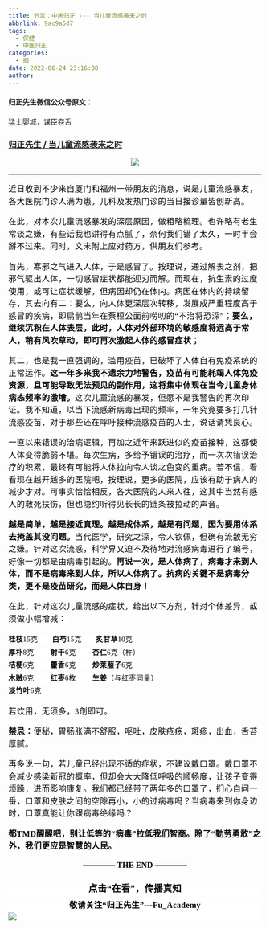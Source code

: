 ```yaml
---
title: 分享：中医归正 --- 当儿童流感袭来之时
abbrlink: 9ac9a5d7
tags:
  - 保健
  - 中医归正
categories:
  - 摘
date: 2022-06-24 23:16:08
author:
---
```


#### 归正先生微信公众号原文：

猛士婴城，谋臣卷舌

<!-- more -->

###  [归正先生 / 当儿童流感袭来之时](https://mp.weixin.qq.com/s/ZNxh7yVA6Z_3eg7eLCzF8w "跳转至原文")



<div class="rich_media_content ">
                    <section style="text-align: center;margin-bottom: 16px;"><img class="rich_pages wxw-img" data-galleryid="" data-ratio="0.5" data-s="300,640" data-type="png" data-w="1142" style="height: auto !important;" src="https://mmbiz.qpic.cn/mmbiz_png/zjaJCl7DLpXr4MSJRibNg0lFMnSrGiaS7W0oTPTxf4BOdmicPibN7WDo0icicvQvxrzUyI8tEIPlOwLg5OmhLMicpibZ7A/640?wx_fmt=png"  /></section><hr style="border-style: solid;border-width: 1px 0 0;border-color: rgba(0,0,0,0.1);-webkit-transform-origin: 0 0;-webkit-transform: scale(1, 0.5);transform-origin: 0 0;transform: scale(1, 0.5);"  /><section style="margin-bottom: 16px;margin-top: 16px;line-height: 1.75em;"><span style="margin: 0px;padding: 0px;outline: 0px;max-width: 100%;box-sizing: border-box !important;overflow-wrap: break-word !important;font-style: normal;font-variant-ligatures: normal;font-variant-caps: normal;font-weight: 400;letter-spacing: 0.544px;orphans: 2;text-indent: 0px;text-transform: none;widows: 2;word-spacing: 0px;-webkit-text-stroke-width: 0px;text-decoration-thickness: initial;text-decoration-style: initial;text-decoration-color: initial;background-color: rgb(255, 255, 255);color: rgb(0, 0, 0);font-family: 仿宋;font-size: 16px;text-align: left;visibility: visible;">近日收到不少来自厦门和福州一带朋友的消息，说是儿童流感暴发，各大医院门诊人满为患，儿科及发热门诊的当日接诊量皆创新高。</span></section><section style="margin-top: 16px;margin-bottom: 16px;line-height: 1.75em;"><span style="margin: 0px;padding: 0px;outline: 0px;max-width: 100%;box-sizing: border-box !important;overflow-wrap: break-word !important;font-style: normal;font-variant-ligatures: normal;font-variant-caps: normal;font-weight: 400;letter-spacing: 0.544px;orphans: 2;text-indent: 0px;text-transform: none;widows: 2;word-spacing: 0px;-webkit-text-stroke-width: 0px;text-decoration-thickness: initial;text-decoration-style: initial;text-decoration-color: initial;background-color: rgb(255, 255, 255);color: rgb(0, 0, 0);font-family: 仿宋;font-size: 16px;text-align: left;visibility: visible;">在此，对本次儿童流感暴发的深层原因，做粗略梳理。也许略有老生常谈之嫌，有些话我也讲得有点腻了，奈何我们错了太久，一时半会掰不过来。同时，文末附上应对药方，供朋友们参考。</span></section><section style="margin-top: 16px;margin-bottom: 16px;line-height: 1.75em;"><span style="margin: 0px;padding: 0px;outline: 0px;max-width: 100%;box-sizing: border-box !important;overflow-wrap: break-word !important;font-style: normal;font-variant-ligatures: normal;font-variant-caps: normal;font-weight: 400;letter-spacing: 0.544px;orphans: 2;text-indent: 0px;text-transform: none;widows: 2;word-spacing: 0px;-webkit-text-stroke-width: 0px;text-decoration-thickness: initial;text-decoration-style: initial;text-decoration-color: initial;background-color: rgb(255, 255, 255);color: rgb(0, 0, 0);font-family: 仿宋;font-size: 16px;text-align: left;visibility: visible;">首先，寒邪之气进入人体，于是感冒了。按理说，通过解表之剂，把邪气驱出人体，一切感冒症状都能迎刃而解。而现在，抗生素的过度使用，或可让症状缓解，但病因却仍在体内。病因在体内的持续留存，其去向有二：要么，向人体更深层次转移，发展成严重程度高于感冒的疾病，即扁鹊当年在蔡桓公面前唠叨的“不治将恐深”；<strong style="margin: 0px;padding: 0px;color: rgb(0, 0, 0);font-family: 仿宋;font-size: 16px;font-style: normal;font-variant-ligatures: normal;font-variant-caps: normal;letter-spacing: 0.544px;orphans: 2;text-align: justify;text-indent: 0px;text-transform: none;white-space: normal;widows: 2;word-spacing: 0px;-webkit-text-stroke-width: 0px;background-color: rgb(255, 255, 255);text-decoration-thickness: initial;text-decoration-style: initial;text-decoration-color: initial;">要么，继续沉积在人体表层，此时，人体对外部环境的敏感度将远高于常人，稍有风吹草动，即可再次激起人体的感冒症状；</strong></span></section><section style="margin-top: 16px;margin-bottom: 16px;line-height: 1.75em;"><span style="margin: 0px;padding: 0px;outline: 0px;max-width: 100%;box-sizing: border-box !important;overflow-wrap: break-word !important;font-style: normal;font-variant-ligatures: normal;font-variant-caps: normal;font-weight: 400;letter-spacing: 0.544px;orphans: 2;text-indent: 0px;text-transform: none;widows: 2;word-spacing: 0px;-webkit-text-stroke-width: 0px;text-decoration-thickness: initial;text-decoration-style: initial;text-decoration-color: initial;background-color: rgb(255, 255, 255);color: rgb(0, 0, 0);font-family: 仿宋;font-size: 16px;text-align: left;visibility: visible;">其二，也是我一直强调的，滥用疫苗，已破坏了人体自有免疫系统的正常运作。<strong style="margin: 0px;padding: 0px;color: rgb(0, 0, 0);font-family: 仿宋;font-size: 16px;font-style: normal;font-variant-ligatures: normal;font-variant-caps: normal;letter-spacing: 0.544px;orphans: 2;text-align: justify;text-indent: 0px;text-transform: none;white-space: normal;widows: 2;word-spacing: 0px;-webkit-text-stroke-width: 0px;background-color: rgb(255, 255, 255);text-decoration-thickness: initial;text-decoration-style: initial;text-decoration-color: initial;">这一年多来我不遗余力地警告，疫苗有可能耗竭人体免疫资源，且可能导致无法预见的副作用，这将集中体现在当今儿童身体病态频率的激增。</strong>这次儿童流感的暴发，但愿不是我警告的再次印证。<strong style="margin: 0px;padding: 0px;color: rgb(0, 0, 0);font-family: 仿宋;font-size: 16px;font-style: normal;font-variant-ligatures: normal;font-variant-caps: normal;letter-spacing: 0.544px;orphans: 2;text-align: justify;text-indent: 0px;text-transform: none;white-space: normal;widows: 2;word-spacing: 0px;-webkit-text-stroke-width: 0px;background-color: rgb(255, 255, 255);text-decoration-thickness: initial;text-decoration-style: initial;text-decoration-color: initial;"></strong>我不知道，以当下流感新病毒出现的频率，一年究竟要多打几针流感疫苗，对于那些还在呼吁接种流感疫苗的人士，说话请凭良心。</span></section><section style="margin-top: 16px;margin-bottom: 16px;line-height: 1.75em;"><span style="margin: 0px;padding: 0px;outline: 0px;max-width: 100%;box-sizing: border-box !important;overflow-wrap: break-word !important;font-style: normal;font-variant-ligatures: normal;font-variant-caps: normal;font-weight: 400;letter-spacing: 0.544px;orphans: 2;text-indent: 0px;text-transform: none;widows: 2;word-spacing: 0px;-webkit-text-stroke-width: 0px;text-decoration-thickness: initial;text-decoration-style: initial;text-decoration-color: initial;background-color: rgb(255, 255, 255);color: rgb(0, 0, 0);font-family: 仿宋;font-size: 16px;text-align: left;visibility: visible;">一直以来错误的治病逻辑，再加之近年来跃进似的疫苗接种，这都使人体变得脆弱不堪。每次生病，多给予错误的治疗，而一次次错误治疗的积累，最终有可能将人体拉向令人谈之色变的重病。若不信，看看现在越开越多的医院吧，按理说，更多的医院，应该有助于病人的减少才对。可事实恰恰相反，各大医院的人来人往，这其中当然有感人的救死扶伤，但也隐约听得见长长的链条被拉动的声音。</span></section><section style="margin-top: 16px;margin-bottom: 16px;line-height: 1.75em;"><strong><span style="margin: 0px;padding: 0px;outline: 0px;max-width: 100%;box-sizing: border-box !important;overflow-wrap: break-word !important;font-style: normal;font-variant-ligatures: normal;font-variant-caps: normal;font-weight: 400;letter-spacing: 0.544px;orphans: 2;text-indent: 0px;text-transform: none;widows: 2;word-spacing: 0px;-webkit-text-stroke-width: 0px;text-decoration-thickness: initial;text-decoration-style: initial;text-decoration-color: initial;background-color: rgb(255, 255, 255);color: rgb(0, 0, 0);font-family: 仿宋;font-size: 16px;text-align: left;visibility: visible;"><strong style="margin: 0px;padding: 0px;color: rgb(0, 0, 0);font-family: 仿宋;font-size: 16px;font-style: normal;font-variant-ligatures: normal;font-variant-caps: normal;letter-spacing: 0.544px;orphans: 2;text-align: justify;text-indent: 0px;text-transform: none;white-space: normal;widows: 2;word-spacing: 0px;-webkit-text-stroke-width: 0px;background-color: rgb(255, 255, 255);text-decoration-thickness: initial;text-decoration-style: initial;text-decoration-color: initial;">越是简单，越是接近真理。越是成体系，越是有问题，因为要用体系去掩盖其没问题。</strong></span></strong><span style="margin: 0px;padding: 0px;outline: 0px;max-width: 100%;box-sizing: border-box !important;overflow-wrap: break-word !important;font-style: normal;font-variant-ligatures: normal;font-variant-caps: normal;font-weight: 400;letter-spacing: 0.544px;orphans: 2;text-indent: 0px;text-transform: none;widows: 2;word-spacing: 0px;-webkit-text-stroke-width: 0px;text-decoration-thickness: initial;text-decoration-style: initial;text-decoration-color: initial;background-color: rgb(255, 255, 255);color: rgb(0, 0, 0);font-family: 仿宋;font-size: 16px;text-align: left;visibility: visible;">当代医学，研究之深，令人钦佩，但确有流散无穷之嫌。针对这次流感，科学界又迫不及待地对流感病毒进行了编号，好像一切都是由病毒引起的。<strong style="margin: 0px;padding: 0px;color: rgb(0, 0, 0);font-family: 仿宋;font-size: 16px;font-style: normal;font-variant-ligatures: normal;font-variant-caps: normal;letter-spacing: 0.544px;orphans: 2;text-align: justify;text-indent: 0px;text-transform: none;white-space: normal;widows: 2;word-spacing: 0px;-webkit-text-stroke-width: 0px;background-color: rgb(255, 255, 255);text-decoration-thickness: initial;text-decoration-style: initial;text-decoration-color: initial;">再说一次，是人体病了，病毒才来到人体，而不是病毒来到人体，所以人体病了。抗病的关键不是病毒分类，更不是疫苗研究，而是人体自身！</strong></span></section><section style="margin-top: 16px;margin-bottom: 16px;line-height: 1.75em;"><span style="margin: 0px;padding: 0px;outline: 0px;max-width: 100%;box-sizing: border-box !important;overflow-wrap: break-word !important;font-style: normal;font-variant-ligatures: normal;font-variant-caps: normal;font-weight: 400;letter-spacing: 0.544px;orphans: 2;text-indent: 0px;text-transform: none;widows: 2;word-spacing: 0px;-webkit-text-stroke-width: 0px;text-decoration-thickness: initial;text-decoration-style: initial;text-decoration-color: initial;background-color: rgb(255, 255, 255);color: rgb(0, 0, 0);font-family: 仿宋;font-size: 16px;text-align: left;visibility: visible;">在此，针对这次儿童流感的症状，给出以下方剂，针对个体差异，或须做小幅增减：</span></section><p style="margin: 0px;padding: 0px;color: rgb(51, 51, 51);font-family: mp-quote, -apple-system-font, BlinkMacSystemFont, &quot;Helvetica Neue&quot;, &quot;PingFang SC&quot;, &quot;Hiragino Sans GB&quot;, &quot;Microsoft YaHei UI&quot;, &quot;Microsoft YaHei&quot;, Arial, sans-serif;font-size: 17px;font-style: normal;font-variant-ligatures: normal;font-variant-caps: normal;font-weight: 400;letter-spacing: normal;orphans: 2;text-align: justify;text-indent: 0px;text-transform: none;white-space: normal;widows: 2;word-spacing: 0px;-webkit-text-stroke-width: 0px;text-decoration-thickness: initial;text-decoration-style: initial;text-decoration-color: initial;line-height: 1.5em;"><strong style="margin: 0px;padding: 0px;"><span style="margin: 0px;padding: 0px;font-size: 14px;background-color: rgb(255, 255, 255);color: rgb(0, 0, 0);font-family: 仿宋;letter-spacing: 0.544px;text-align: left;">桂枝</span></strong><span style="margin: 0px;padding: 0px;font-size: 14px;background-color: rgb(255, 255, 255);color: rgb(0, 0, 0);font-family: 仿宋;letter-spacing: 0.544px;text-align: left;">15克&nbsp; &nbsp; &nbsp; &nbsp;<strong style="margin: 0px;padding: 0px;">白芍</strong>15克&nbsp; &nbsp; &nbsp; &nbsp;<strong style="margin: 0px;padding: 0px;">炙甘草</strong>10克<br style="margin: 0px;padding: 0px;"  /></span></p><p style="margin: 0px;padding: 0px;color: rgb(51, 51, 51);font-family: mp-quote, -apple-system-font, BlinkMacSystemFont, &quot;Helvetica Neue&quot;, &quot;PingFang SC&quot;, &quot;Hiragino Sans GB&quot;, &quot;Microsoft YaHei UI&quot;, &quot;Microsoft YaHei&quot;, Arial, sans-serif;font-size: 17px;font-style: normal;font-variant-ligatures: normal;font-variant-caps: normal;letter-spacing: normal;orphans: 2;text-align: justify;text-indent: 0px;text-transform: none;white-space: normal;widows: 2;word-spacing: 0px;-webkit-text-stroke-width: 0px;text-decoration-thickness: initial;text-decoration-style: initial;text-decoration-color: initial;line-height: 1.5em;"><span style="margin: 0px;padding: 0px;color: rgb(0, 0, 0);font-family: 仿宋;letter-spacing: 0.544px;text-align: left;background-color: rgb(255, 255, 255);font-size: 14px;"><strong>厚朴</strong>8克&nbsp; &nbsp;&nbsp;&nbsp; &nbsp; <strong>射干</strong>6克&nbsp;&nbsp; &nbsp;&nbsp;&nbsp;&nbsp; <strong>杏仁</strong>6克（杵）</span></p><p style="margin: 0px;padding: 0px;color: rgb(51, 51, 51);font-family: mp-quote, -apple-system-font, BlinkMacSystemFont, &quot;Helvetica Neue&quot;, &quot;PingFang SC&quot;, &quot;Hiragino Sans GB&quot;, &quot;Microsoft YaHei UI&quot;, &quot;Microsoft YaHei&quot;, Arial, sans-serif;font-size: 17px;font-style: normal;font-variant-ligatures: normal;font-variant-caps: normal;letter-spacing: normal;orphans: 2;text-align: justify;text-indent: 0px;text-transform: none;white-space: normal;widows: 2;word-spacing: 0px;-webkit-text-stroke-width: 0px;text-decoration-thickness: initial;text-decoration-style: initial;text-decoration-color: initial;line-height: 1.5em;"><span style="margin: 0px;padding: 0px;color: rgb(0, 0, 0);font-family: 仿宋;letter-spacing: 0.544px;text-align: left;background-color: rgb(255, 255, 255);font-size: 14px;"><strong>桔梗</strong>6克&nbsp; &nbsp; &nbsp; &nbsp; <strong>藿香</strong>6克&nbsp; &nbsp; &nbsp; &nbsp; <strong>炒莱菔子</strong>6克</span></p><p style="margin: 0px;padding: 0px;clear: both;min-height: 1em;color: rgb(51, 51, 51);font-family: mp-quote, -apple-system-font, BlinkMacSystemFont, &quot;Helvetica Neue&quot;, &quot;PingFang SC&quot;, &quot;Hiragino Sans GB&quot;, &quot;Microsoft YaHei UI&quot;, &quot;Microsoft YaHei&quot;, Arial, sans-serif;font-size: 17px;font-style: normal;font-variant-ligatures: normal;font-variant-caps: normal;font-weight: 400;letter-spacing: normal;orphans: 2;text-align: justify;text-indent: 0px;text-transform: none;white-space: normal;widows: 2;word-spacing: 0px;-webkit-text-stroke-width: 0px;text-decoration-thickness: initial;text-decoration-style: initial;text-decoration-color: initial;line-height: 1.5em;"><span style="margin: 0px;padding: 0px;color: rgb(0, 0, 0);font-family: 仿宋;letter-spacing: 0.544px;text-align: left;background-color: rgb(255, 255, 255);font-size: 14px;"><strong>木贼</strong>6克&nbsp;&nbsp;&nbsp;&nbsp;&nbsp;&nbsp;&nbsp;&nbsp;<strong style="margin: 0px;padding: 0px;">红枣</strong>6枚&nbsp; &nbsp; &nbsp; &nbsp;&nbsp;<strong style="margin: 0px;padding: 0px;">生姜</strong>（与红枣同量）</span></p><p style="margin: 0px;padding: 0px;clear: both;min-height: 1em;color: rgb(51, 51, 51);font-family: mp-quote, -apple-system-font, BlinkMacSystemFont, &quot;Helvetica Neue&quot;, &quot;PingFang SC&quot;, &quot;Hiragino Sans GB&quot;, &quot;Microsoft YaHei UI&quot;, &quot;Microsoft YaHei&quot;, Arial, sans-serif;font-size: 17px;font-style: normal;font-variant-ligatures: normal;font-variant-caps: normal;font-weight: 400;letter-spacing: normal;orphans: 2;text-align: justify;text-indent: 0px;text-transform: none;white-space: normal;widows: 2;word-spacing: 0px;-webkit-text-stroke-width: 0px;text-decoration-thickness: initial;text-decoration-style: initial;text-decoration-color: initial;line-height: 1.5em;"><strong><span style="margin: 0px;padding: 0px;color: rgb(0, 0, 0);font-family: 仿宋;letter-spacing: 0.544px;text-align: left;background-color: rgb(255, 255, 255);font-size: 14px;">淡竹叶</span></strong><span style="margin: 0px;padding: 0px;color: rgb(0, 0, 0);font-family: 仿宋;letter-spacing: 0.544px;text-align: left;background-color: rgb(255, 255, 255);font-size: 14px;">6克</span></p><section style="margin-top: 16px;margin-bottom: 16px;line-height: 1.75em;"><span style="margin: 0px;padding: 0px;outline: 0px;max-width: 100%;box-sizing: border-box !important;overflow-wrap: break-word !important;font-style: normal;font-variant-ligatures: normal;font-variant-caps: normal;font-weight: 400;letter-spacing: 0.544px;orphans: 2;text-indent: 0px;text-transform: none;widows: 2;word-spacing: 0px;-webkit-text-stroke-width: 0px;text-decoration-thickness: initial;text-decoration-style: initial;text-decoration-color: initial;background-color: rgb(255, 255, 255);color: rgb(0, 0, 0);font-family: 仿宋;font-size: 16px;text-align: left;visibility: visible;"></span></section><p style="margin-top: 16px;margin-bottom: 16px;line-height: 1.75em;"><span style="margin: 0px;padding: 0px;outline: 0px;max-width: 100%;box-sizing: border-box !important;overflow-wrap: break-word !important;font-style: normal;font-variant-ligatures: normal;font-variant-caps: normal;font-weight: 400;letter-spacing: 0.544px;orphans: 2;text-indent: 0px;text-transform: none;widows: 2;word-spacing: 0px;-webkit-text-stroke-width: 0px;text-decoration-thickness: initial;text-decoration-style: initial;text-decoration-color: initial;background-color: rgb(255, 255, 255);color: rgb(0, 0, 0);font-family: 仿宋;font-size: 16px;text-align: left;visibility: visible;">若饮用，无须多，3剂即可。</span></p><p style="margin-top: 16px;margin-bottom: 16px;line-height: 1.75em;"><span style="margin: 0px;padding: 0px;outline: 0px;max-width: 100%;box-sizing: border-box !important;overflow-wrap: break-word !important;font-style: normal;font-variant-ligatures: normal;font-variant-caps: normal;font-weight: 400;letter-spacing: 0.544px;orphans: 2;text-indent: 0px;text-transform: none;widows: 2;word-spacing: 0px;-webkit-text-stroke-width: 0px;text-decoration-thickness: initial;text-decoration-style: initial;text-decoration-color: initial;background-color: rgb(255, 255, 255);color: rgb(0, 0, 0);font-family: 仿宋;font-size: 16px;text-align: left;visibility: visible;"><span style="color: rgb(0, 0, 0);font-family: 仿宋;font-size: 16px;font-style: normal;font-variant-ligatures: normal;font-variant-caps: normal;font-weight: 400;letter-spacing: 0.544px;orphans: 2;text-align: left;text-indent: 0px;text-transform: none;widows: 2;word-spacing: 0px;-webkit-text-stroke-width: 0px;background-color: rgb(255, 255, 255);text-decoration-thickness: initial;text-decoration-style: initial;text-decoration-color: initial;display: inline !important;float: none;"></span><strong style="margin: 0px;padding: 0px;color: rgb(0, 0, 0);font-family: 仿宋;font-size: 16px;font-style: normal;font-variant-ligatures: normal;font-variant-caps: normal;letter-spacing: 0.544px;orphans: 2;text-align: justify;text-indent: 0px;text-transform: none;white-space: normal;widows: 2;word-spacing: 0px;-webkit-text-stroke-width: 0px;background-color: rgb(255, 255, 255);text-decoration-thickness: initial;text-decoration-style: initial;text-decoration-color: initial;">禁忌：</strong>便秘，胃肠胀满不舒服，呕吐，皮肤疮疡，斑疹，出血，舌苔厚腻。</span></p><p style="margin-top: 16px;margin-bottom: 16px;line-height: 1.75em;"><span style="margin: 0px;padding: 0px;outline: 0px;max-width: 100%;box-sizing: border-box !important;overflow-wrap: break-word !important;font-style: normal;font-variant-ligatures: normal;font-variant-caps: normal;font-weight: 400;letter-spacing: 0.544px;orphans: 2;text-indent: 0px;text-transform: none;widows: 2;word-spacing: 0px;-webkit-text-stroke-width: 0px;text-decoration-thickness: initial;text-decoration-style: initial;text-decoration-color: initial;background-color: rgb(255, 255, 255);color: rgb(0, 0, 0);font-family: 仿宋;font-size: 16px;text-align: left;visibility: visible;">再多说一句，若儿童已经出现不适的症状，不建议戴口罩。戴口罩不会减少感染新冠的概率，但却会大大降低呼吸的顺畅度，让孩子变得烦躁，进而影响康复。我们都已经带了两年多的口罩了，扪心自问一番，口罩和皮肤之间的空隙再小，小的过病毒吗？当病毒来到你身边时，口罩真能让你跟病毒绝缘吗？</span></p><p style="margin-top: 16px;margin-bottom: 16px;line-height: 1.75em;"><span style="margin: 0px;padding: 0px;outline: 0px;max-width: 100%;box-sizing: border-box !important;overflow-wrap: break-word !important;font-style: normal;font-variant-ligatures: normal;font-variant-caps: normal;font-weight: 400;letter-spacing: 0.544px;orphans: 2;text-indent: 0px;text-transform: none;widows: 2;word-spacing: 0px;-webkit-text-stroke-width: 0px;text-decoration-thickness: initial;text-decoration-style: initial;text-decoration-color: initial;background-color: rgb(255, 255, 255);color: rgb(0, 0, 0);font-family: 仿宋;font-size: 16px;text-align: left;visibility: visible;"><strong style="margin: 0px;padding: 0px;color: rgb(0, 0, 0);font-family: 仿宋;font-size: 16px;font-style: normal;font-variant-ligatures: normal;font-variant-caps: normal;letter-spacing: 0.544px;orphans: 2;text-align: justify;text-indent: 0px;text-transform: none;white-space: normal;widows: 2;word-spacing: 0px;-webkit-text-stroke-width: 0px;background-color: rgb(255, 255, 255);text-decoration-thickness: initial;text-decoration-style: initial;text-decoration-color: initial;">都TMD醒醒吧，别让低等的“病毒”拉低我们智商。除了“勤劳勇敢”之外，我们更应是智慧的人民。</strong></span></p><p style="margin: 16px 0px 24px;padding: 0px;outline: 0px;max-width: 100%;box-sizing: border-box !important;overflow-wrap: break-word !important;clear: both;min-height: 1em;color: rgb(51, 51, 51);font-family: mp-quote, -apple-system-font, BlinkMacSystemFont, &quot;Helvetica Neue&quot;, &quot;PingFang SC&quot;, &quot;Hiragino Sans GB&quot;, &quot;Microsoft YaHei UI&quot;, &quot;Microsoft YaHei&quot;, Arial, sans-serif;font-size: 17px;font-style: normal;font-variant-ligatures: normal;font-variant-caps: normal;font-weight: 400;letter-spacing: normal;orphans: 2;text-indent: 0px;text-transform: none;white-space: normal;widows: 2;word-spacing: 0px;-webkit-text-stroke-width: 0px;text-decoration-thickness: initial;text-decoration-style: initial;text-decoration-color: initial;text-align: center;"><strong style="margin: 0px;padding: 0px;outline: 0px;max-width: 100%;box-sizing: border-box !important;overflow-wrap: break-word !important;text-align: center;"><span style="margin: 0px;padding: 0px;outline: 0px;max-width: 100%;box-sizing: border-box !important;overflow-wrap: break-word !important;color: rgb(0, 0, 0);font-family: 仿宋;font-size: 16px;">———— THE&nbsp;END ————</span></strong></p>
					<section style="margin-top: 20px;margin-bottom: 5px;outline: 0px;max-width: 100%;font-family: -apple-system, BlinkMacSystemFont, &quot;Helvetica Neue&quot;, &quot;PingFang SC&quot;, &quot;Hiragino Sans GB&quot;, &quot;Microsoft YaHei UI&quot;, &quot;Microsoft YaHei&quot;, Arial, sans-serif;letter-spacing: 0.544px;white-space: normal;font-size: 16px;min-height: 1em;color: rgb(62, 62, 62);text-align: center;line-height: 1.75em;background-color: rgb(255, 255, 255);box-sizing: border-box !important;overflow-wrap: break-word !important;"><strong style="outline: 0px;max-width: 100%;box-sizing: border-box !important;overflow-wrap: break-word !important;"><span style="outline: 0px;max-width: 100%;font-size: 18px;color: rgb(0, 0, 0);font-family: 仿宋;letter-spacing: 0.5px;box-sizing: border-box !important;overflow-wrap: break-word !important;">点击“在看”，传播真知</span></strong></section><section style="margin-top: 5px;margin-bottom: 5px;outline: 0px;max-width: 100%;font-family: -apple-system, BlinkMacSystemFont, &quot;Helvetica Neue&quot;, &quot;PingFang SC&quot;, &quot;Hiragino Sans GB&quot;, &quot;Microsoft YaHei UI&quot;, &quot;Microsoft YaHei&quot;, Arial, sans-serif;letter-spacing: 0.544px;white-space: normal;font-size: 16px;min-height: 1em;color: rgb(62, 62, 62);text-align: center;line-height: 1.75em;background-color: rgb(255, 255, 255);box-sizing: border-box !important;overflow-wrap: break-word !important;"><strong style="outline: 0px;max-width: 100%;box-sizing: border-box !important;overflow-wrap: break-word !important;"><span style="outline: 0px;max-width: 100%;font-size: 18px;color: rgb(0, 0, 0);font-family: 仿宋;letter-spacing: 0.5px;box-sizing: border-box !important;overflow-wrap: break-word !important;"><strong style="outline: 0px;max-width: 100%;color: rgb(62, 62, 62);font-size: 16px;box-sizing: border-box !important;overflow-wrap: break-word !important;"><span style="outline: 0px;max-width: 100%;color: rgb(0, 0, 0);box-sizing: border-box !important;overflow-wrap: break-word !important;">敬请关注“归正先生”---Fu_Academy</span></strong></span></strong><img style="clear: both; display: block; margin:auto;" src="https://tva1.sinaimg.cn/large/8bf740e1gy1h1mumf16scj20u00f1ae6.jpg" /></section>
                </div>
